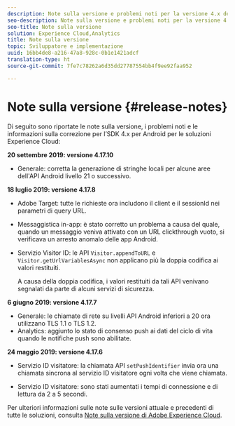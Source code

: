 ```yaml
---
description: Note sulla versione e problemi noti per la versione 4.x dell'SDK per Android per le soluzioni Experience Cloud.
seo-description: Note sulla versione e problemi noti per la versione 4.x dell'SDK per Android per le soluzioni Experience Cloud.
seo-title: Note sulla versione
solution: Experience Cloud,Analytics
title: Note sulla versione
topic: Sviluppatore e implementazione
uuid: 16bb4de8-a216-47a8-928c-0b1e1421adcf
translation-type: ht
source-git-commit: 7fe7c78262a6d35dd27787554bb4f9ee92faa952

---
```



# Note sulla versione {#release-notes}

Di seguito sono riportate le note sulla versione, i problemi noti e le informazioni sulla correzione per l’SDK 4.x per Android per le soluzioni Experience Cloud:

**20 settembre 2019: versione 4.17.10**

* Generale: corretta la generazione di stringhe locali per alcune aree dell'API Android livello 21 o successivo.

**18 luglio 2019: versione 4.17.8**

* Adobe Target: tutte le richieste ora includono il client e il sessionId nei parametri di query URL.
* Messaggistica in-app: è stato corretto un problema a causa del quale, quando un messaggio veniva attivato con un URL clickthrough vuoto, si verificava un arresto anomalo delle app Android.
* Servizio Visitor ID: le API `Visitor.appendToURL` e `Visitor.getUrlVariablesAsync` non applicano più la doppia codifica ai valori restituiti.

   A causa della doppia codifica, i valori restituiti da tali API venivano segnalati da parte di alcuni servizi di sicurezza.

**6 giugno 2019: versione 4.17.7**

* Generale: le chiamate di rete su livelli API Android inferiori a 20 ora utilizzano TLS 1.1 o TLS 1.2.
* Analytics: aggiunto lo stato di consenso push ai dati del ciclo di vita quando le notifiche push sono abilitate.

**24 maggio 2019: versione 4.17.6**

* Servizio ID visitatore: la
   chiamata API `setPushIdentifier` invia ora una chiamata sincrona al servizio ID visitatore ogni volta che viene chiamata.

* Servizio ID visitatore: sono stati aumentati i tempi di connessione e di lettura da 2 a 5 secondi.


Per ulteriori informazioni sulle note sulle versioni attuale e precedenti di tutte le soluzioni, consulta [Note sulla versione di Adobe Experience Cloud](https://marketing.adobe.com/resources/help/it_IT/whatsnew/).
